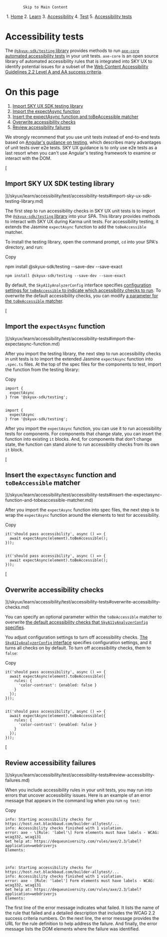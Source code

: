             Skip to Main Content

 1.  [Home](/skyux/)
2.  [Learn](/skyux/learn.md)
3.  [Accessibility](/skyux/learn/accessibility.md)
4.  [Test](/skyux/learn/accessibility/test.md)
5.  [Accessibility tests](/skyux/learn/accessibility/test/accessibility-tests.md)

Accessibility tests
===================

The [`@skyux-sdk/testing` library](https://github.com/blackbaud/skyux/tree/main/libs/sdk/testing) provides methods to run [`axe-core` automated accessibility tests](https://github.com/dequelabs/axe-core) in your unit tests. `axe-core` is an open source library of automated accessibility rules that is integrated into SKY UX to identify potential issues for a subset of the [Web Content Accessibility Guidelines 2.2 Level A and AA success criteria](https://www.w3.org/TR/WCAG22/).

On this page
============

1.  [Import SKY UX SDK testing library](/skyux/learn/accessibility/test/accessibility-tests#import-sky-ux-sdk-testing-library.md)
2.  [Import the expectAsync function](/skyux/learn/accessibility/test/accessibility-tests#import-the-expectasync-function.md)
3.  [Insert the expectAsync function and toBeAccessible matcher](/skyux/learn/accessibility/test/accessibility-tests#insert-the-expectasync-function-and-tobeaccessible-matcher.md)
4.  [Overwrite accessibility checks](/skyux/learn/accessibility/test/accessibility-tests#overwrite-accessibility-checks.md)
5.  [Review accessibility failures](/skyux/learn/accessibility/test/accessibility-tests#review-accessibility-failures.md)

We strongly recommend that you use unit tests instead of end-to-end tests based on [Angular's guidance on testing](https://v9.angular.io/guide/testing#use-e2e-end-to-end-to-test-more-than-a-single-unit), which describes many advantages of unit tests over e2e tests. SKY UX guidance is to only use e2e tests as a last resort when you can't use Angular's testing framework to examine or interact with the DOM.

[

Import SKY UX SDK testing library
---------------------------------

](/skyux/learn/accessibility/test/accessibility-tests#import-sky-ux-sdk-testing-library.md)

The first step to run accessibility checks in SKY UX unit tests is to import the [`@skyux-sdk/testing` library](https://github.com/blackbaud/skyux/tree/main/libs/sdk/testing) into your SPA. This library provides methods to interact with SKY UX during Karma unit tests. For accessibility testing, it extends the Jasmine `expectAsync` function to add the `toBeAccessible` matcher.

To install the testing library, open the command prompt, `cd` into your SPA's directory, and run:

Copy

npm install @skyux-sdk/testing --save-dev --save-exact

    npm install @skyux-sdk/testing --save-dev --save-exact

By default, the `SkyA11yAnalyzerConfig` interface specifies [configuration settings for `toBeAccessible` to indicate which accessibility checks to run](https://github.com/blackbaud/skyux/blob/main/libs/sdk/testing/src/lib/a11y/a11y-analyzer.ts). To overwrite the default accessibility checks, you can modify [a parameter for the `toBeAccessible` matcher](/skyux/learn/accessibility/test/accessibility-tests#overwrite-accessibility-checks.md).

[

Import the `expectAsync` function
---------------------------------

](/skyux/learn/accessibility/test/accessibility-tests#import-the-expectasync-function.md)

After you import the testing library, the next step to run accessibility checks in unit tests is to import the extended Jasmine `expectAsync` function into `.spec.ts` files. At the top of the spec files for the components to test, import the function from the testing library:

Copy

    import {
      expectAsync
    } from '@skyux-sdk/testing';
  

    import {
      expectAsync
    } from '@skyux-sdk/testing';

After you import the `expectAsync` function, you can use it to run accessibility tests for components. For components that change state, you can insert the function into existing `it` blocks. And, for components that don't change state, the function can stand alone to run accessibility checks from its own `it` block.

[

Insert the `expectAsync` function and `toBeAccessible` matcher
--------------------------------------------------------------

](/skyux/learn/accessibility/test/accessibility-tests#insert-the-expectasync-function-and-tobeaccessible-matcher.md)

After you import the `expectAsync` function into spec files, the next step is to wrap the `expectAsync` function around the elements to test for accessibility.

Copy

    it('should pass accessibility', async () => {
      await expectAsync(element).toBeAccessible();
    }));
  

    it('should pass accessibility', async () => {
      await expectAsync(element).toBeAccessible();
    }));

[

Overwrite accessibility checks
------------------------------

](/skyux/learn/accessibility/test/accessibility-tests#overwrite-accessibility-checks.md)

You can specify an optional parameter within the `toBeAccessible` matcher to overwrite [the default accessibility checks that `SkyA11yAnalyzerConfig` specifies](https://github.com/blackbaud/skyux/blob/main/libs/sdk/testing/src/lib/a11y/a11y-analyzer.ts).

You adjust configuration settings to turn off accessibility checks. [The `SkyA11yAnalyzerConfig` interface](https://github.com/blackbaud/skyux/blob/main/libs/sdk/testing/src/lib/a11y/a11y-analyzer-config.ts) specifies configuration settings, and it turns all checks on by default. To turn off accessibility checks, them to `false`:

Copy

    it('should pass accessibility', async () => {
      await expectAsync(element).toBeAccessible({
        rules: {
          'color-contrast': {enabled: false }
        }
      });
    }));
  

    it('should pass accessibility', async () => {
      await expectAsync(element).toBeAccessible({
        rules: {
          'color-contrast': {enabled: false }
        }
      });
    }));

[

Review accessibility failures
-----------------------------

](/skyux/learn/accessibility/test/accessibility-tests#review-accessibility-failures.md)

When you include accessibility rules in your unit tests, you may run into errors that uncover accessibility issues. Here is an example of an error message that appears in the command log when you run `ng test`:

Copy

    info: Starting accessibility checks for https://host.nxt.blackbaud.com/builder-allytest/...
    info: Accessibility checks finished with 1 violation.
    error: axe - \[Rule: 'label'\] Form elements must have labels - WCAG: wcag332, wcag131
    Get help at: https://dequeuniversity.com/rules/axe/2.3/label?application=webdriverjs
    Elements:
    
  

    info: Starting accessibility checks for https://host.nxt.blackbaud.com/builder-allytest/...
    info: Accessibility checks finished with 1 violation.
    error: axe - [Rule: 'label'] Form elements must have labels - WCAG: wcag332, wcag131
    Get help at: https://dequeuniversity.com/rules/axe/2.3/label?application=webdriverjs
    Elements:

The first line of the error message indicates what failed. It lists the name of the rule that failed and a detailed description that includes the WCAG 2.2 success criteria numbers. On the next line, the error message provides the URL for the rule definition to help address the failure. And finally, the error message lists the DOM elements where the failure was identified.